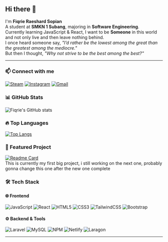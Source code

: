 ## Hi there 👋

I'm **Fiqrie Raeshard Sopian**  
A student at **SMKN 1 Subang**, majoring in **Software Engineering**.  
Currently learning JavaScript & React, I want to be **Someone** in this world and not only live and then leave nothing behind.  
I once heard someone say, *"I’d rather be the lowest among the great than the greatest among the mediocre."*  
But then I thought, *"Why not strive to be the best among the best?"*

---
### 📫 Connect with me
[![Steam](https://img.shields.io/badge/Steam-000000?style=for-the-badge&logo=steam&logoColor=white)](https://steamcommunity.com/id/76561199834456157)
[![Instagram](https://img.shields.io/badge/Instagram-E4405F?style=for-the-badge&logo=instagram&logoColor=white)](https://instagram.com/nfelisx)
[![Gmail](https://img.shields.io/badge/Email-D14836?style=for-the-badge&logo=gmail&logoColor=white)](mailto:nfelisx@gmail.com)


### 📊 GitHub Stats
![Fiqrie's GitHub stats](https://github-readme-stats.vercel.app/api?username=Raesssard&show_icons=true&theme=tokyonight)

### 🔥 Top Languages
[![Top Langs](https://github-readme-stats.vercel.app/api/top-langs/?username=Raesssard&layout=compact&theme=tokyonight)](https://github.com/anuraghazra/github-readme-stats)

### 📂 Featured Project
[![Readme Card](https://github-readme-stats.vercel.app/api/pin/?username=Raesssard&repo=Toko-Buku&theme=tokyonight)](https://github.com/Raesssard/Toko-Buku)  
This is currently my first big project, i still working on the next one, probably gonna change this one after the new one complete

### 🛠️ Tech Stack

#### 🌐 Frontend
![JavaScript](https://img.shields.io/badge/JavaScript-F7DF1E?style=for-the-badge&logo=javascript&logoColor=black)
![React](https://img.shields.io/badge/React-61DAFB?style=for-the-badge&logo=react&logoColor=black)
![HTML5](https://img.shields.io/badge/HTML5-E34F26?style=for-the-badge&logo=html5&logoColor=white)
![CSS3](https://img.shields.io/badge/CSS3-1572B6?style=for-the-badge&logo=css3&logoColor=white)
![TailwindCSS](https://img.shields.io/badge/Tailwind_CSS-38B2AC?style=for-the-badge&logo=tailwind-css&logoColor=white)
![Bootstrap](https://img.shields.io/badge/Bootstrap-7952B3?style=for-the-badge&logo=bootstrap&logoColor=white)

#### ⚙️ Backend & Tools
![Laravel](https://img.shields.io/badge/Laravel-FF2D20?style=for-the-badge&logo=laravel&logoColor=white)
![MySQL](https://img.shields.io/badge/MySQL-4479A1?style=for-the-badge&logo=mysql&logoColor=white)
![NPM](https://img.shields.io/badge/NPM-CB3837?style=for-the-badge&logo=npm&logoColor=white)
![Netlify](https://img.shields.io/badge/Netlify-00C7B7?style=for-the-badge&logo=netlify&logoColor=white)
![Laragon](https://img.shields.io/badge/Laragon-0E83CD?style=for-the-badge&logo=laravel&logoColor=white)


---
